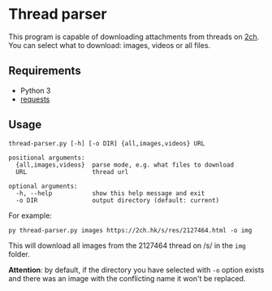 # Thread parser
This program is capable of downloading attachments from threads on [2ch](https://2ch.hk). You can select what to download: images, videos or all files.

## Requirements
* Python 3
* [requests](https://pypi.org/project/requests/)

## Usage
```
thread-parser.py [-h] [-o DIR] {all,images,videos} URL

positional arguments:
  {all,images,videos}  parse mode, e.g. what files to download
  URL                  thread url

optional arguments:
  -h, --help           show this help message and exit
  -o DIR               output directory (default: current)
```

For example:

```
py thread-parser.py images https://2ch.hk/s/res/2127464.html -o img
```

This will download all images from the 2127464 thread on /s/ in the `img` folder.

__Attention__: by default, if the directory you have selected with `-o` option
exists and there was an image with the conflicting name it won't be replaced.
